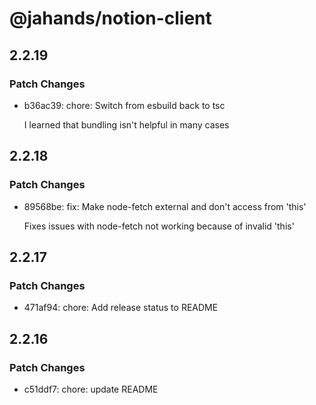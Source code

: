 # @jahands/notion-client

## 2.2.19

### Patch Changes

- b36ac39: chore: Switch from esbuild back to tsc

  I learned that bundling isn't helpful in many cases

## 2.2.18

### Patch Changes

- 89568be: fix: Make node-fetch external and don't access from 'this'

  Fixes issues with node-fetch not working because of invalid 'this'

## 2.2.17

### Patch Changes

- 471af94: chore: Add release status to README

## 2.2.16

### Patch Changes

- c51ddf7: chore: update README
